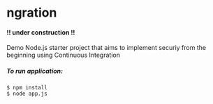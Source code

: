 # ngration

#### !! under construction !!

Demo Node.js starter project that aims to implement securiy from the beginning using Continuous Integration

##### To run application:

	$ npm install  
	$ node app.js